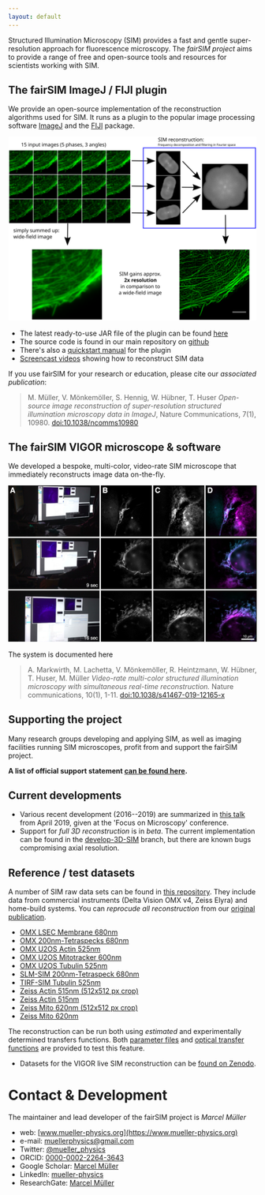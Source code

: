 ```yaml
---
layout: default
---
```


Structured Illumination Microscopy (SIM) provides a fast and gentle super-resolution approach for
fluorescence microscopy. The *fairSIM project* aims to provide a range of free and open-source
tools and resources for scientists working with SIM.

## The fairSIM ImageJ / FIJI plugin

We provide an open-source implementation of the reconstruction algorithms used for SIM.
It runs as a plugin to the popular image processing software [ImageJ](https://imagej.net/)
and the [FIJI](https://fiji.sc/) package.   


![Slide explaining SIM](images/slide-howSIMworks.svg)

* The latest ready-to-use JAR file of the plugin can be found [here](https://github.com/fairSIM/fairSIM/releases/latest)
* The source code is found in our main repository on [github](https://www.github.com/fairSIM/fairSIM)
* There's also a [quickstart manual](https://github.com/fairSIM/fairSIM-documentation/releases/) for the plugin  
* [Screencast videos](./screencasts/) showing how to reconstruct SIM data

If you use fairSIM for your research or education, please cite our *associated publication*:
> M. Müller, V. Mönkemöller, S. Hennig, W. Hübner, T. Huser 
> _Open-source image reconstruction of super-resolution structured illumination
> microscopy data in ImageJ_, Nature Communications, 7(1), 10980.
> [doi:10.1038/ncomms10980](https://doi.org/10.1038/ncomms10980)

## The fairSIM VIGOR microscope & software

We developed a bespoke, multi-color, video-rate SIM microscope that
immediately reconstructs image data on-the-fly.

![Figure showing the video-rate SIM in operation](images/vigor-video.jpg)

The system is documented here

> A. Markwirth, M. Lachetta, V. Mönkemöller, R. Heintzmann, W. Hübner, T. Huser, M. Müller
> _Video-rate multi-color structured illumination microscopy with simultaneous real-time reconstruction._ 
> Nature communications, 10(1), 1-11. [doi:10.1038/s41467-019-12165-x](https://doi.org/10.1038/s41467-019-12165-x)

## Supporting the project

Many research groups developing and applying SIM, as well as imaging facilities running SIM microscopes, profit
from and support the fairSIM project. 

**A list of official support statement [can be found here](supporters.html).**


## Current developments

* Various recent development (2016--2019) are summarized in [this talk](https://zenodo.org/record/2649890) from April 2019, given at the 'Focus on Microscopy' conference.  
* Support for _full 3D reconstruction_ is in _beta_. The current implementation can be found
in the [develop-3D-SIM](https://www.github.com/fairSIM/fairSIM/tree/develop-3D-SIM) branch, but 
there are known bugs compromising axial resolution.


## Reference / test datasets

A number of SIM raw data sets can be found in [this repository](https://github.com/fairSIM/test-datasets). They include data from commercial instruments (Delta Vision OMX v4, Zeiss Elyra) and home-build
systems. You can _reprocude all reconstruction_ 
from our [original publication](https://doi.org/10.1038/ncomms10980). 


* [OMX LSEC Membrane 680nm](https://github.com/fairSIM/test-datasets/releases/download/OMXv4-Bielefeld/OMX_LSEC_Membrane_680nm.tif)
* [OMX 200nm-Tetraspecks 680nm](https://github.com/fairSIM/test-datasets/releases/download/OMXv4-Bielefeld/OMX_Tetraspeck200_680nm.tif)
* [OMX U2OS Actin 525nm](https://github.com/fairSIM/test-datasets/releases/download/OMXv4-Bielefeld/OMX_U2OS_Actin_525nm.tif)
* [OMX U2OS Mitotracker 600nm](https://github.com/fairSIM/test-datasets/releases/download/OMXv4-Bielefeld/OMX_U2OS_Mitotracker_600nm.tif)
* [OMX U2OS Tubulin 525nm](https://github.com/fairSIM/test-datasets/releases/download/OMXv4-Bielefeld/OMX_U2OS_Tubulin_525nm.tif)
* [SLM-SIM 200nm-Tetraspeck 680nm](https://github.com/fairSIM/test-datasets/releases/download/SLM-SIM-Bielefeld/SLM-SIM_Tetraspeck200_680nm.tif)
* [TIRF-SIM Tubulin 525nm](https://github.com/fairSIM/test-datasets/releases/download/TIRF-SIM-Georgia/TIRF_Tubulin_525nm.tif)
* [Zeiss Actin 515nm (512x512 px crop)](https://github.com/fairSIM/test-datasets/releases/download/ZeissElyraS1-Wuerzburg/Zeiss_Actin_525nm_crop.tif)
* [Zeiss Actin 515nm](https://github.com/fairSIM/test-datasets/releases/download/ZeissElyraS1-Wuerzburg/Zeiss_Actin_525nm_large.tif)
* [Zeiss Mito 620nm (512x512 px crop)](https://github.com/fairSIM/test-datasets/releases/download/ZeissElyraS1-Wuerzburg/Zeiss_Mito_600nm_crop.tif)
* [Zeiss Mito 620nm](https://github.com/fairSIM/test-datasets/releases/download/ZeissElyraS1-Wuerzburg/Zeiss_Mito_600nm_large.tif)


The reconstruction can be run both using _estimated_ and experimentally determined transfers
functions. Both [parameter files](https://github.com/fairSIM/test-datasets/tree/master/parameters) and
[optical transfer functions](https://github.com/fairSIM/test-datasets/releases/download/Parameters-v1.0/OMX-OTFs.zip) are provided to test this feature.
 
* Datasets for the VIGOR live SIM reconstruction can be [found on Zenodo](https://zenodo.org/record/3295829).

# Contact & Development

The maintainer and lead developer of the fairSIM project is _Marcel Müller_

* web: [www.mueller-physics.org](https://www.mueller-physics.org)
* e-mail: [muellerphysics@gmail.com](mailto:muellerphysics@gmail.com)
* Twitter: [@mueller_physics](https://twitter.com/mueller_physics)
* ORCID: [0000-0002-2264-3643](https://orcid.org/0000-0002-2264-3643)
* Google Scholar: [Marcel Müller](https://scholar.google.com/citations?user=N29z1_wAAAAJ)
* LinkedIn: [mueller-physics](http://www.linkedin.com/in/mueller-physics)
* ResearchGate: [Marcel Müller](https://www.researchgate.net/profile/Marcel_Mueller10)

